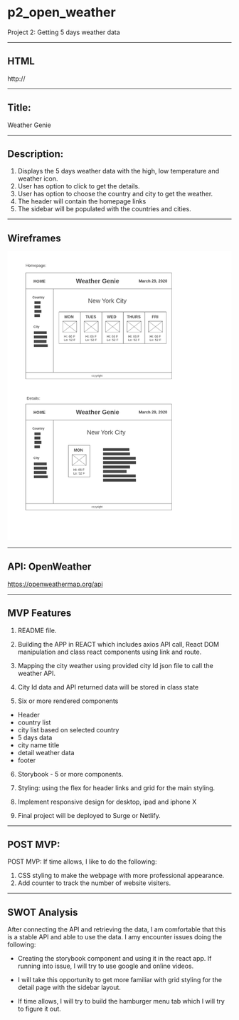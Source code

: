 # p2_open_weather
Project 2: Getting 5 days weather data

---------------------
HTML
---------------------
http://

---------------------
 Title:
---------------------
  Weather Genie

---------------------
  Description:
---------------------
1. Displays the 5 days weather data with the high, low temperature and weather icon.
2. User has option to click to get the details.
3. User has option to choose the country and city to get the weather.
4. The header will contain the homepage links
5. The sidebar will be populated with the countries and cities.

---------------------
Wireframes
---------------------
![](./P2_wireframe.png)

---------------------
  API: OpenWeather
---------------------
https://openweathermap.org/api

---------------------
  MVP Features
---------------------
1. README file.

2. Building the APP in REACT which includes axios API call, React DOM manipulation and class react components using link and route.

3. Mapping the city weather using provided city Id json file to call the weather API.

4. City Id data and API returned data will be stored in class state 

5. Six or more rendered components 
  - Header 
  - country list
  - city list based on selected country
  - 5 days data
  - city name title
  - detail weather data
  - footer

6. Storybook - 5 or more components.

7. Styling:  using the flex for header links and grid for the main styling.

8. Implement responsive design for desktop, ipad and iphone X

9. Final project will be deployed to Surge or Netlify.

---------------------
  POST MVP:
---------------------
POST MVP: If time allows, I like to do the following:

1. CSS styling to make the webpage with more professional appearance.
2. Add counter to track the number of website visiters.

---------------------
SWOT Analysis
---------------------
After connecting the API and retrieving the data, I am comfortable that this is a stable API and able to use the data. I amy encounter issues doing the following:

 - Creating the storybook component and using it in the react app. If running into issue, I will try to use google and online videos.

 - I will take this opportunity to get more familiar with grid styling for the detail page with the sidebar layout.

 - If time allows, I will try to build the hamburger menu tab which I will try to figure it out.

